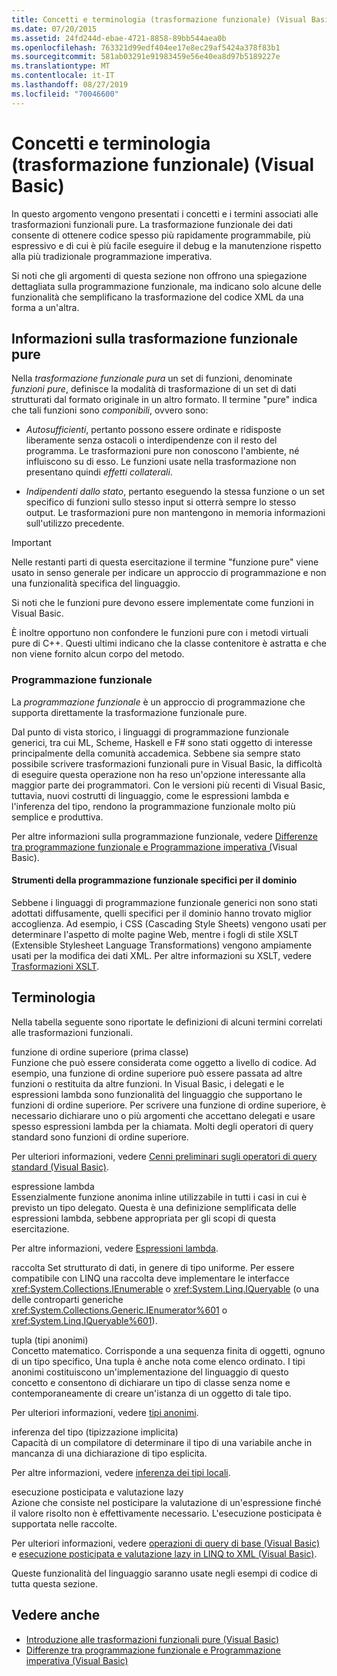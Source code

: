 ```yaml
---
title: Concetti e terminologia (trasformazione funzionale) (Visual Basic)
ms.date: 07/20/2015
ms.assetid: 24fd244d-ebae-4721-8858-89bb544aea0b
ms.openlocfilehash: 763321d99edf404ee17e8ec29af5424a378f83b1
ms.sourcegitcommit: 581ab03291e91983459e56e40ea8d97b5189227e
ms.translationtype: MT
ms.contentlocale: it-IT
ms.lasthandoff: 08/27/2019
ms.locfileid: "70046600"
---
```

# <a name="concepts-and-terminology-functional-transformation-visual-basic"></a>Concetti e terminologia (trasformazione funzionale) (Visual Basic)
In questo argomento vengono presentati i concetti e i termini associati alle trasformazioni funzionali pure. La trasformazione funzionale dei dati consente di ottenere codice spesso più rapidamente programmabile, più espressivo e di cui è più facile eseguire il debug e la manutenzione rispetto alla più tradizionale programmazione imperativa.

Si noti che gli argomenti di questa sezione non offrono una spiegazione dettagliata sulla programmazione funzionale, ma indicano solo alcune delle funzionalità che semplificano la trasformazione del codice XML da una forma a un'altra.

## <a name="what-is-pure-functional-transformation"></a>Informazioni sulla trasformazione funzionale pure

Nella *trasformazione funzionale pura* un set di funzioni, denominate *funzioni pure*, definisce la modalità di trasformazione di un set di dati strutturati dal formato originale in un altro formato. Il termine "pure" indica che tali funzioni sono *componibili*, ovvero sono:

- *Autosufficienti*, pertanto possono essere ordinate e ridisposte liberamente senza ostacoli o interdipendenze con il resto del programma. Le trasformazioni pure non conoscono l'ambiente, né influiscono su di esso. Le funzioni usate nella trasformazione non presentano quindi *effetti collaterali*.

- *Indipendenti dallo stato*, pertanto eseguendo la stessa funzione o un set specifico di funzioni sullo stesso input si otterrà sempre lo stesso output. Le trasformazioni pure non mantengono in memoria informazioni sull'utilizzo precedente.

> [!IMPORTANT]
> Nelle restanti parti di questa esercitazione il termine "funzione pure" viene usato in senso generale per indicare un approccio di programmazione e non una funzionalità specifica del linguaggio.
>
> Si noti che le funzioni pure devono essere implementate come funzioni in Visual Basic.
>
> È inoltre opportuno non confondere le funzioni pure con i metodi virtuali pure di C++. Questi ultimi indicano che la classe contenitore è astratta e che non viene fornito alcun corpo del metodo.

### <a name="functional-programming"></a>Programmazione funzionale

La *programmazione funzionale* è un approccio di programmazione che supporta direttamente la trasformazione funzionale pure.

Dal punto di vista storico, i linguaggi di programmazione funzionale generici, tra cui ML, Scheme, Haskell e F# sono stati oggetto di interesse principalmente della comunità accademica. Sebbene sia sempre stato possibile scrivere trasformazioni funzionali pure in Visual Basic, la difficoltà di eseguire questa operazione non ha reso un'opzione interessante alla maggior parte dei programmatori. Con le versioni più recenti di Visual Basic, tuttavia, nuovi costrutti di linguaggio, come le espressioni lambda e l'inferenza del tipo, rendono la programmazione funzionale molto più semplice e produttiva.

Per altre informazioni sulla programmazione funzionale, vedere [Differenze tra programmazione funzionale e Programmazione imperativa (](../../../../visual-basic/programming-guide/concepts/linq/functional-programming-vs-imperative-programming.md)Visual Basic).

#### <a name="domain-specific-fp-languages"></a>Strumenti della programmazione funzionale specifici per il dominio

Sebbene i linguaggi di programmazione funzionale generici non sono stati adottati diffusamente, quelli specifici per il dominio hanno trovato miglior accoglienza. Ad esempio, i CSS (Cascading Style Sheets) vengono usati per determinare l'aspetto di molte pagine Web, mentre i fogli di stile XSLT (Extensible Stylesheet Language Transformations) vengono ampiamente usati per la modifica dei dati XML. Per altre informazioni su XSLT, vedere [Trasformazioni XSLT](../../../../standard/data/xml/xslt-transformations.md).

## <a name="terminology"></a>Terminologia

Nella tabella seguente sono riportate le definizioni di alcuni termini correlati alle trasformazioni funzionali.

funzione di ordine superiore (prima classe) \
Funzione che può essere considerata come oggetto a livello di codice. Ad esempio, una funzione di ordine superiore può essere passata ad altre funzioni o restituita da altre funzioni. In Visual Basic, i delegati e le espressioni lambda sono funzionalità del linguaggio che supportano le funzioni di ordine superiore. Per scrivere una funzione di ordine superiore, è necessario dichiarare uno o più argomenti che accettano delegati e usare spesso espressioni lambda per la chiamata. Molti degli operatori di query standard sono funzioni di ordine superiore.

Per ulteriori informazioni, vedere [Cenni preliminari sugli operatori di query standard (Visual Basic)](../../../../visual-basic/programming-guide/concepts/linq/standard-query-operators-overview.md).

espressione lambda \
Essenzialmente funzione anonima inline utilizzabile in tutti i casi in cui è previsto un tipo delegato. Questa è una definizione semplificata delle espressioni lambda, sebbene appropriata per gli scopi di questa esercitazione.

Per altre informazioni, vedere [Espressioni lambda](../../../../visual-basic/programming-guide/language-features/procedures/lambda-expressions.md).

raccolta
Set strutturato di dati, in genere di tipo uniforme. Per essere compatibile con LINQ una raccolta deve implementare le interfacce <xref:System.Collections.IEnumerable> o <xref:System.Linq.IQueryable> (o una delle controparti generiche <xref:System.Collections.Generic.IEnumerator%601> o <xref:System.Linq.IQueryable%601>).

tupla (tipi anonimi) \
Concetto matematico. Corrisponde a una sequenza finita di oggetti, ognuno di un tipo specifico, Una tupla è anche nota come elenco ordinato. I tipi anonimi costituiscono un'implementazione del linguaggio di questo concetto e consentono di dichiarare un tipo di classe senza nome e contemporaneamente di creare un'istanza di un oggetto di tale tipo.

Per ulteriori informazioni, vedere [tipi anonimi](../../../../visual-basic/programming-guide/language-features/objects-and-classes/anonymous-types.md).

inferenza del tipo (tipizzazione implicita) \
Capacità di un compilatore di determinare il tipo di una variabile anche in mancanza di una dichiarazione di tipo esplicita.

Per altre informazioni, vedere [inferenza dei tipi locali](../../../../visual-basic/programming-guide/language-features/variables/local-type-inference.md).

esecuzione posticipata e valutazione lazy \
Azione che consiste nel posticipare la valutazione di un'espressione finché il valore risolto non è effettivamente necessario. L'esecuzione posticipata è supportata nelle raccolte.

Per ulteriori informazioni, vedere [operazioni di query di base (Visual Basic)](../../../../visual-basic/programming-guide/concepts/linq/basic-query-operations.md) e [esecuzione posticipata e valutazione lazy in LINQ to XML (Visual Basic)](../../../../visual-basic/programming-guide/concepts/linq/deferred-execution-and-lazy-evaluation-in-linq-to-xml.md).

Queste funzionalità del linguaggio saranno usate negli esempi di codice di tutta questa sezione.

## <a name="see-also"></a>Vedere anche

- [Introduzione alle trasformazioni funzionali pure (Visual Basic)](../../../../visual-basic/programming-guide/concepts/linq/introduction-to-pure-functional-transformations.md)
- [Differenze tra programmazione funzionale e Programmazione imperativa (Visual Basic)](../../../../visual-basic/programming-guide/concepts/linq/functional-programming-vs-imperative-programming.md)
